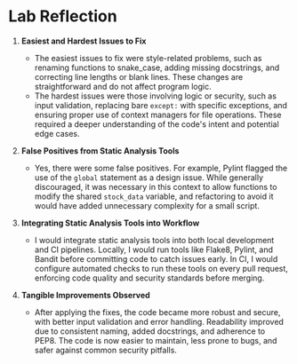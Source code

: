 # Lab Reflection

1. **Easiest and Hardest Issues to Fix**
   - The easiest issues to fix were style-related problems, such as renaming functions to snake_case, adding missing docstrings, and correcting line lengths or blank lines. These changes are straightforward and do not affect program logic.
   - The hardest issues were those involving logic or security, such as input validation, replacing bare `except:` with specific exceptions, and ensuring proper use of context managers for file operations. These required a deeper understanding of the code's intent and potential edge cases.

2. **False Positives from Static Analysis Tools**
   - Yes, there were some false positives. For example, Pylint flagged the use of the `global` statement as a design issue. While generally discouraged, it was necessary in this context to allow functions to modify the shared `stock_data` variable, and refactoring to avoid it would have added unnecessary complexity for a small script.

3. **Integrating Static Analysis Tools into Workflow**
   - I would integrate static analysis tools into both local development and CI pipelines. Locally, I would run tools like Flake8, Pylint, and Bandit before committing code to catch issues early. In CI, I would configure automated checks to run these tools on every pull request, enforcing code quality and security standards before merging.

4. **Tangible Improvements Observed**
   - After applying the fixes, the code became more robust and secure, with better input validation and error handling. Readability improved due to consistent naming, added docstrings, and adherence to PEP8. The code is now easier to maintain, less prone to bugs, and safer against common security pitfalls.
